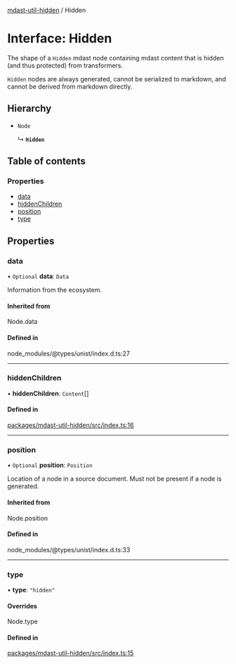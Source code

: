 [mdast-util-hidden][1] / Hidden

# Interface: Hidden

The shape of a `Hidden` mdast node containing mdast content that is hidden (and
thus protected) from transformers.

`Hidden` nodes are always generated, cannot be serialized to markdown, and
cannot be derived from markdown directly.

## Hierarchy

- `Node`

  ↳ **`Hidden`**

## Table of contents

### Properties

- [data][2]
- [hiddenChildren][3]
- [position][4]
- [type][5]

## Properties

### data

• `Optional` **data**: `Data`

Information from the ecosystem.

#### Inherited from

Node.data

#### Defined in

node_modules/@types/unist/index.d.ts:27

---

### hiddenChildren

• **hiddenChildren**: `Content`\[]

#### Defined in

[packages/mdast-util-hidden/src/index.ts:16][6]

---

### position

• `Optional` **position**: `Position`

Location of a node in a source document. Must not be present if a node is
generated.

#### Inherited from

Node.position

#### Defined in

node_modules/@types/unist/index.d.ts:33

---

### type

• **type**: `"hidden"`

#### Overrides

Node.type

#### Defined in

[packages/mdast-util-hidden/src/index.ts:15][7]

[1]: ../README.md
[2]: Hidden.md#data
[3]: Hidden.md#hiddenchildren
[4]: Hidden.md#position
[5]: Hidden.md#type
[6]:
  https://github.com/Xunnamius/unified-utils/blob/c1733f3/packages/mdast-util-hidden/src/index.ts#L16
[7]:
  https://github.com/Xunnamius/unified-utils/blob/c1733f3/packages/mdast-util-hidden/src/index.ts#L15
